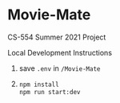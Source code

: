 # Movie-Mate
CS-554 Summer 2021 Project

Local Development Instructions

1. save `.env` in `/Movie-Mate`
2.  ```bash
    npm install
    npm run start:dev
    ```